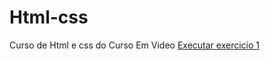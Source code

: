 # Html-css
 Curso de Html e css do Curso Em Video
<a href= "https://thallishenri.github.io/html-css/Desafio%2010/index.html">Executar exercicio 1</a>